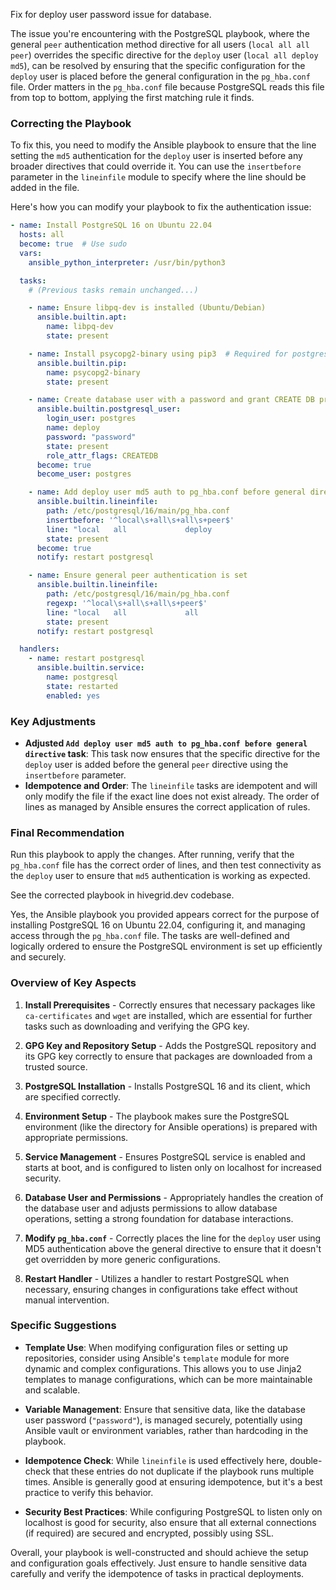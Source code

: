 Fix for deploy user password issue for database.

The issue you're encountering with the PostgreSQL playbook, where the general `peer` authentication method directive for all users (`local all all peer`) overrides the specific directive for the `deploy` user (`local all deploy md5`), can be resolved by ensuring that the specific configuration for the `deploy` user is placed before the general configuration in the `pg_hba.conf` file. Order matters in the `pg_hba.conf` file because PostgreSQL reads this file from top to bottom, applying the first matching rule it finds.

### Correcting the Playbook

To fix this, you need to modify the Ansible playbook to ensure that the line setting the `md5` authentication for the `deploy` user is inserted before any broader directives that could override it. You can use the `insertbefore` parameter in the `lineinfile` module to specify where the line should be added in the file.

Here's how you can modify your playbook to fix the authentication issue:

```yaml
- name: Install PostgreSQL 16 on Ubuntu 22.04
  hosts: all
  become: true  # Use sudo
  vars:
    ansible_python_interpreter: /usr/bin/python3

  tasks:
    # (Previous tasks remain unchanged...)

    - name: Ensure libpq-dev is installed (Ubuntu/Debian)
      ansible.builtin.apt:
        name: libpq-dev
        state: present

    - name: Install psycopg2-binary using pip3  # Required for postgresql modules
      ansible.builtin.pip:
        name: psycopg2-binary
        state: present

    - name: Create database user with a password and grant CREATE DB privilege
      ansible.builtin.postgresql_user:
        login_user: postgres
        name: deploy
        password: "password"
        state: present
        role_attr_flags: CREATEDB
      become: true
      become_user: postgres

    - name: Add deploy user md5 auth to pg_hba.conf before general directive
      ansible.builtin.lineinfile:
        path: /etc/postgresql/16/main/pg_hba.conf
        insertbefore: '^local\s+all\s+all\s+peer$'
        line: "local   all             deploy                                  md5"
        state: present
      become: true
      notify: restart postgresql

    - name: Ensure general peer authentication is set
      ansible.builtin.lineinfile:
        path: /etc/postgresql/16/main/pg_hba.conf
        regexp: '^local\s+all\s+all\s+peer$'
        line: "local   all             all                                     peer"
        state: present
      notify: restart postgresql

  handlers:
    - name: restart postgresql
      ansible.builtin.service:
        name: postgresql
        state: restarted
        enabled: yes
```

### Key Adjustments

- **Adjusted `Add deploy user md5 auth to pg_hba.conf before general directive` task**: This task now ensures that the specific directive for the `deploy` user is added before the general `peer` directive using the `insertbefore` parameter.
- **Idempotence and Order**: The `lineinfile` tasks are idempotent and will only modify the file if the exact line does not exist already. The order of lines as managed by Ansible ensures the correct application of rules.

### Final Recommendation

Run this playbook to apply the changes. After running, verify that the `pg_hba.conf` file has the correct order of lines, and then test connectivity as the `deploy` user to ensure that `md5` authentication is working as expected.

See the corrected playbook in hivegrid.dev codebase.

Yes, the Ansible playbook you provided appears correct for the purpose of installing PostgreSQL 16 on Ubuntu 22.04, configuring it, and managing access through the `pg_hba.conf` file. The tasks are well-defined and logically ordered to ensure the PostgreSQL environment is set up efficiently and securely.

### Overview of Key Aspects

1. **Install Prerequisites** - Correctly ensures that necessary packages like `ca-certificates` and `wget` are installed, which are essential for further tasks such as downloading and verifying the GPG key.

2. **GPG Key and Repository Setup** - Adds the PostgreSQL repository and its GPG key correctly to ensure that packages are downloaded from a trusted source.

3. **PostgreSQL Installation** - Installs PostgreSQL 16 and its client, which are specified correctly.

4. **Environment Setup** - The playbook makes sure the PostgreSQL environment (like the directory for Ansible operations) is prepared with appropriate permissions.

5. **Service Management** - Ensures PostgreSQL service is enabled and starts at boot, and is configured to listen only on localhost for increased security.

6. **Database User and Permissions** - Appropriately handles the creation of the database user and adjusts permissions to allow database operations, setting a strong foundation for database interactions.

7. **Modify `pg_hba.conf`** - Correctly places the line for the `deploy` user using MD5 authentication above the general directive to ensure that it doesn't get overridden by more generic configurations.

8. **Restart Handler** - Utilizes a handler to restart PostgreSQL when necessary, ensuring changes in configurations take effect without manual intervention.

### Specific Suggestions

- **Template Use**: When modifying configuration files or setting up repositories, consider using Ansible's `template` module for more dynamic and complex configurations. This allows you to use Jinja2 templates to manage configurations, which can be more maintainable and scalable.

- **Variable Management**: Ensure that sensitive data, like the database user password (`"password"`), is managed securely, potentially using Ansible vault or environment variables, rather than hardcoding in the playbook.

- **Idempotence Check**: While `lineinfile` is used effectively here, double-check that these entries do not duplicate if the playbook runs multiple times. Ansible is generally good at ensuring idempotence, but it's a best practice to verify this behavior.

- **Security Best Practices**: While configuring PostgreSQL to listen only on localhost is good for security, also ensure that all external connections (if required) are secured and encrypted, possibly using SSL.

Overall, your playbook is well-constructed and should achieve the setup and configuration goals effectively. Just ensure to handle sensitive data carefully and verify the idempotence of tasks in practical deployments.
